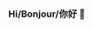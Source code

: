 ### Hi/Bonjour/你好 👋

<!--
**sunb26/sunb26** is a ✨ _special_ ✨ repository because its `README.md` (this file) appears on your GitHub profile.

Here are some ideas to get you started:

- 🔭 I’m currently working on building a Python GUI for a PaceMaker!
- 🌱 I’m currently learning ...
- 👯 I’m looking to collaborate on ...
- 🤔 I’m looking for help with ...
- 💬 Ask me about ...
- 📫 How to reach me: https://www.linkedin.com/in/sunb26/
- 😄 Pronouns: ...
- ⚡ Fun fact: ...
-->
